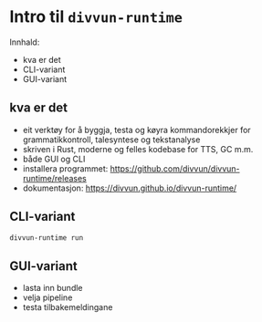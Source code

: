 # Intro til `divvun-runtime`

Innhald:
- kva er det
- CLI-variant
- GUI-variant

## kva er det

- eit verktøy for å byggja, testa og køyra kommandorekkjer for grammatikkontroll, talesyntese og tekstanalyse
- skriven i Rust, moderne og felles kodebase for TTS, GC m.m.
- både GUI og CLI
- installera programmet: <https://github.com/divvun/divvun-runtime/releases>
- dokumentasjon: <https://divvun.github.io/divvun-runtime/>

## CLI-variant

```sh
divvun-runtime run
```

## GUI-variant

- lasta inn bundle
- velja pipeline
- testa tilbakemeldingane
